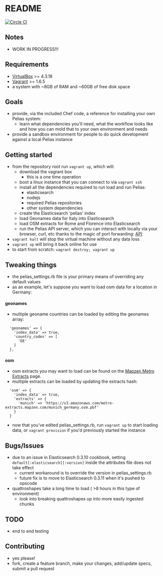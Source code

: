 README
======

[![Circle CI](https://circleci.com/gh/pelias/pelias-vagrant.png?style=badge)](https://circleci.com/gh/pelias/pelias-vagrant)

Notes
-----
* WORK IN PROGRESS!!!

Requirements
------------
* [VirtualBox](https://www.virtualbox.org/wiki/Downloads) >= 4.3.18
* [Vagrant](https://www.vagrantup.com/downloads.html) >= 1.6.5
* a system with ~8GB of RAM and ~60GB of free disk space

Goals
-----
* provide, via the included Chef code, a reference for installing your own Pelias system:
  * learn what dependencies you'll need, what the workflow looks like and how you can mold that to your own environment and needs
* provide a sandbox environment for people to do quick development against a local Pelias instance

Getting started
---------------
* from the repository root run `vagrant up`, which will:
  * download the vagrant box
    * this is a one time operation
  * boot a linux instance that you can connect to via `vagrant ssh`
  * install all the dependencies required to run load and run Pelias:
    * elasticsearch
    * nodejs
    * required Pelias repositories
    * other system dependencies
  * create the Elasticsearch 'pelias' index
  * load Geonames data for Italy into Elasticsearch
  * load OSM extracts for Rome and Florence into Elasticsearch
  * run the Pelias API server, which you can interact with locally via your browser, curl, etc thanks to the magic of port forwarding: [API](http://localhost:3100/search?input=Coli&lat=41.8902&lon=12.4923)
* `vagrant halt` will stop the virtual machine without any data loss
* `vagrant up` will bring it back online for use
* to start from scratch: `vagrant destroy; vagrant up`

Tweaking things
---------------
* the pelias_settings.rb file is your primary means of overriding any default values
* as an example, let's suppose you want to load osm data for a location in Germany:

#### geonames
* multiple geoname countries can be loaded by editing the geonames array:
```
  'geonames' => {
    'index_data' => true,
    'country_codes' => [
      'DE'
    ]
  },
```

#### osm
* osm extracts you may want to load can be found on the [Mapzen Metro Extracts](https://mapzen.com/metro-extracts) page.
* multiple extracts can be loaded by updating the extracts hash:
```
  'osm' => {
    'index_data' => true,
    'extracts' => {
      'munich' => 'https://s3.amazonaws.com/metro-extracts.mapzen.com/munich_germany.osm.pbf'
    }
  }
```

* now that you've edited pelias_settings.rb, run `vagrant up` to start loading data, or `vagrant provision` if you'd previously started the instance

Bugs/Issues
-----------
* due to an issue in Elasticsearch 0.3.10 cookbook, setting `default[:elasticsearch][:version]` inside the attributes file does not take effect
  * current workaround is to override the version in pelias_settings.rb
  * future fix is to move to Elasticsearch 0.3.11 when it's pushed to opscode
* quattroshapes take a long time to load ( >8 hours in this type of environment)
  * look into breaking quattroshapes up into more easily ingested chunks

TODO
----
* end to end testing

Contributing
------------
* yes please!
* fork, create a feature branch, make your changes, add/update specs, submit a pull request
